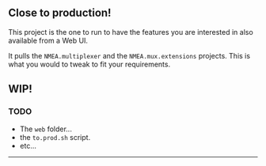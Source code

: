 ## Close to production!
This project is the one to run to have the features you are interested in also available from a Web UI.

It pulls the `NMEA.multiplexer` and the `NMEA.mux.extensions` projects.
This is what you would to tweak to fit your requirements.

## WIP!
### TODO
- The `web` folder...
- the `to.prod.sh` script.
- etc...

---
